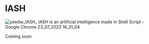 # IASH
![yeedw_IASH_ IASH is an artificial intelligence made in Shell Script - Google Chrome 23_07_2023 16_31_04](https://github.com/yeedw/IASH/assets/110259744/dec7db3f-4bda-49cd-8fad-57ede76d204b)

Coming soon
